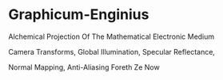 # Graphicum-Enginius

Alchemical Projection Of The Mathematical Electronic Medium

Camera Transforms, Global Illumination, Specular Reflectance,

Normal Mapping, Anti-Aliasing Foreth Ze Now
